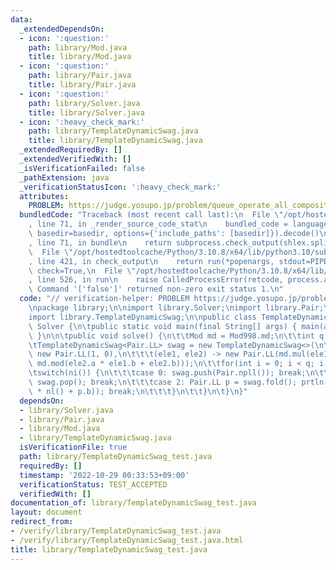 ```yaml
---
data:
  _extendedDependsOn:
  - icon: ':question:'
    path: library/Mod.java
    title: library/Mod.java
  - icon: ':question:'
    path: library/Pair.java
    title: library/Pair.java
  - icon: ':question:'
    path: library/Solver.java
    title: library/Solver.java
  - icon: ':heavy_check_mark:'
    path: library/TemplateDynamicSwag.java
    title: library/TemplateDynamicSwag.java
  _extendedRequiredBy: []
  _extendedVerifiedWith: []
  _isVerificationFailed: false
  _pathExtension: java
  _verificationStatusIcon: ':heavy_check_mark:'
  attributes:
    PROBLEM: https://judge.yosupo.jp/problem/queue_operate_all_composite
  bundledCode: "Traceback (most recent call last):\n  File \"/opt/hostedtoolcache/Python/3.10.8/x64/lib/python3.10/site-packages/onlinejudge_verify/documentation/build.py\"\
    , line 71, in _render_source_code_stat\n    bundled_code = language.bundle(stat.path,\
    \ basedir=basedir, options={'include_paths': [basedir]}).decode()\n  File \"/opt/hostedtoolcache/Python/3.10.8/x64/lib/python3.10/site-packages/onlinejudge_verify/languages/user_defined.py\"\
    , line 71, in bundle\n    return subprocess.check_output(shlex.split(command))\n\
    \  File \"/opt/hostedtoolcache/Python/3.10.8/x64/lib/python3.10/subprocess.py\"\
    , line 421, in check_output\n    return run(*popenargs, stdout=PIPE, timeout=timeout,\
    \ check=True,\n  File \"/opt/hostedtoolcache/Python/3.10.8/x64/lib/python3.10/subprocess.py\"\
    , line 526, in run\n    raise CalledProcessError(retcode, process.args,\nsubprocess.CalledProcessError:\
    \ Command '['false']' returned non-zero exit status 1.\n"
  code: "// verification-helper: PROBLEM https://judge.yosupo.jp/problem/queue_operate_all_composite\n\
    \npackage library;\n\nimport library.Solver;\nimport library.Pair;\nimport library.Mod;\n\
    import library.TemplateDynamicSwag;\n\npublic class TemplateDynamicSwag_test extends\
    \ Solver {\n\tpublic static void main(final String[] args) { main(args, new TemplateDynamicSwag_test());\
    \ }\n\n\tpublic void solve() {\n\t\tMod md = Mod998.md;\n\t\tint q = ni();\n\t\
    \tTemplateDynamicSwag<Pair.LL> swag = new TemplateDynamicSwag<>(\n\t\t\t() ->\
    \ new Pair.LL(1, 0),\n\t\t\t(ele1, ele2) -> new Pair.LL(md.mul(ele1.a, ele2.a),\
    \ md.mod(ele2.a * ele1.b + ele2.b)));\n\t\tfor(int i = 0; i < q; i ++) {\n\t\t\
    \tswitch(ni()) {\n\t\t\tcase 0: swag.push(Pair.npll()); break;\n\t\t\tcase 1:\
    \ swag.pop(); break;\n\t\t\tcase 2: Pair.LL p = swag.fold(); prtln(md.mod(p.a\
    \ * nl() + p.b)); break;\n\t\t\t}\n\t\t}\n\t}\n}"
  dependsOn:
  - library/Solver.java
  - library/Pair.java
  - library/Mod.java
  - library/TemplateDynamicSwag.java
  isVerificationFile: true
  path: library/TemplateDynamicSwag_test.java
  requiredBy: []
  timestamp: '2022-10-29 00:33:53+09:00'
  verificationStatus: TEST_ACCEPTED
  verifiedWith: []
documentation_of: library/TemplateDynamicSwag_test.java
layout: document
redirect_from:
- /verify/library/TemplateDynamicSwag_test.java
- /verify/library/TemplateDynamicSwag_test.java.html
title: library/TemplateDynamicSwag_test.java
---
```

